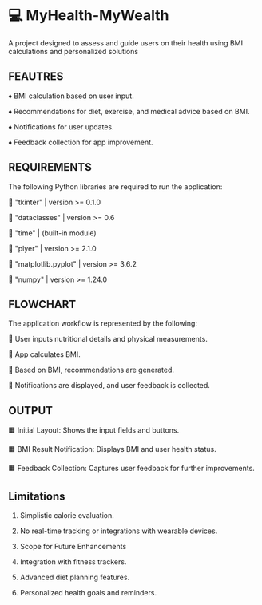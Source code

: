 # :computer:	MyHealth-MyWealth
A project designed to assess and guide users on their health using BMI calculations and personalized solutions

## FEAUTRES

:diamonds:	BMI calculation based on user input.

:diamonds:	Recommendations for diet, exercise, and medical advice based on BMI.

:diamonds:	Notifications for user updates.

:diamonds:	 Feedback collection for app improvement.

## REQUIREMENTS

The following Python libraries are required to run the application:

:large_blue_diamond: "tkinter" | version >= 0.1.0

:large_blue_diamond: "dataclasses" | version >= 0.6

:large_blue_diamond: "time" | (built-in module)

:large_blue_diamond: "plyer" | version >= 2.1.0

:large_blue_diamond: "matplotlib.pyplot" | version >= 3.6.2

:large_blue_diamond: "numpy" | version >= 1.24.0

## FLOWCHART

The application workflow is represented by the following:

:red_circle:	 User inputs nutritional details and physical measurements.

:red_circle:	 App calculates BMI.

:red_circle:	 Based on BMI, recommendations are generated.

:red_circle:	 Notifications are displayed, and user feedback is collected.

## OUTPUT

:orange_square:	 Initial Layout: Shows the input fields and buttons.

:orange_square:	 BMI Result Notification: Displays BMI and user health status.

:orange_square:	 Feedback Collection: Captures user feedback for further improvements.

## Limitations

1. Simplistic calorie evaluation.
   
2. No real-time tracking or integrations with wearable devices.
   
3. Scope for Future Enhancements
   
4. Integration with fitness trackers.
   
5. Advanced diet planning features.
   
6. Personalized health goals and reminders.

